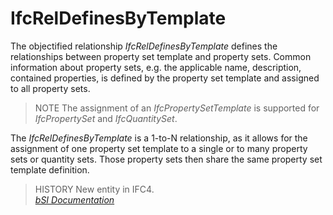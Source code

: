IfcRelDefinesByTemplate
=======================
The objectified relationship _IfcRelDefinesByTemplate_ defines the
relationships between property set template and property sets. Common
information about property sets, e.g. the applicable name, description,
contained properties, is defined by the property set template and assigned to
all property sets.  
  
> NOTE  The assignment of an _IfcPropertySetTemplate_ is supported for
> _IfcPropertySet_ and _IfcQuantitySet_.  
  
The _IfcRelDefinesByTemplate_ is a 1-to-N relationship, as it allows for the
assignment of one property set template to a single or to many property sets
or quantity sets. Those property sets then share the same property set
template definition.  
  
> HISTORY  New entity in IFC4.  
[ _bSI
Documentation_](https://standards.buildingsmart.org/IFC/DEV/IFC4_2/FINAL/HTML/schema/ifckernel/lexical/ifcreldefinesbytemplate.htm)


